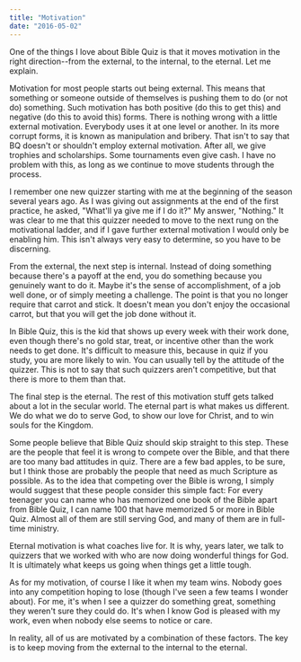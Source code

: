 ```yaml
---
title: "Motivation"
date: "2016-05-02"
---
```


One of the things I love about Bible Quiz is that it moves motivation in the right direction--from the external, to the internal, to the eternal. Let me explain.

Motivation for most people starts out being external. This means that something or someone outside of themselves is pushing them to do (or not do) something. Such motivation has both positive (do this to get this) and negative (do this to avoid this) forms. There is nothing wrong with a little external motivation. Everybody uses it at one level or another. In its more corrupt forms, it is known as manipulation and bribery. That isn't to say that BQ doesn't or shouldn't employ external motivation. After all, we give trophies and scholarships. Some tournaments even give cash. I have no problem with this, as long as we continue to move students through the process.

I remember one new quizzer starting with me at the beginning of the season several years ago. As I was giving out assignments at the end of the first practice, he asked, "What'll ya give me if I do it?" My answer, "Nothing." It was clear to me that this quizzer needed to move to the next rung on the motivational ladder, and if I gave further external motivation I would only be enabling him. This isn't always very easy to determine, so you have to be discerning.

From the external, the next step is internal. Instead of doing something because there's a payoff at the end, you do something because you genuinely want to do it. Maybe it's the sense of accomplishment, of a job well done, or of simply meeting a challenge. The point is that you no longer require that carrot and stick. It doesn't mean you don't enjoy the occasional carrot, but that you will get the job done without it.

In Bible Quiz, this is the kid that shows up every week with their work done, even though there's no gold star, treat, or incentive other than the work needs to get done. It's difficult to measure this, because in quiz if you study, you are more likely to win. You can usually tell by the attitude of the quizzer. This is not to say that such quizzers aren't competitive, but that there is more to them than that.

The final step is the eternal. The rest of this motivation stuff gets talked about a lot in the secular world. The eternal part is what makes us different. We do what we do to serve God, to show our love for Christ, and to win souls for the Kingdom.

Some people believe that Bible Quiz should skip straight to this step. These are the people that feel it is wrong to compete over the Bible, and that there are too many bad attitudes in quiz. There are a few bad apples, to be sure, but I think those are probably the people that need as much Scripture as possible. As to the idea that competing over the Bible is wrong, I simply would suggest that these people consider this simple fact: For every teenager you can name who has memorized one book of the Bible apart from Bible Quiz, I can name 100 that have memorized 5 or more in Bible Quiz. Almost all of them are still serving God, and many of them are in full-time ministry.

Eternal motivation is what coaches live for. It is why, years later, we talk to quizzers that we worked with who are now doing wonderful things for God. It is ultimately what keeps us going when things get a little tough.

As for my motivation, of course I like it when my team wins. Nobody goes into any competition hoping to lose (though I've seen a few teams I wonder about). For me, it's when I see a quizzer do something great, something they weren't sure they could do. It's when I know God is pleased with my work, even when nobody else seems to notice or care.

In reality, all of us are motivated by a combination of these factors. The key is to keep moving from the external to the internal to the eternal.
